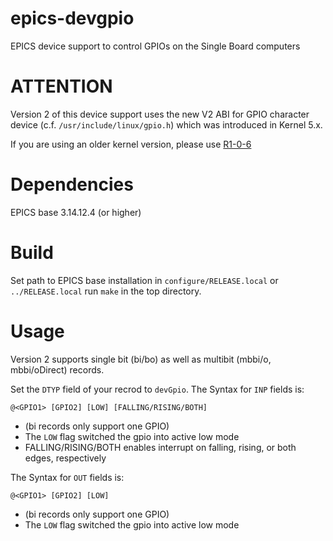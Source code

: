 # epics-devgpio
EPICS device support to control GPIOs on the Single Board computers

# ATTENTION
Version 2 of this device support uses the new V2 ABI for GPIO character device (c.f. `/usr/include/linux/gpio.h`) which was introduced in Kernel 5.x.

If you are using an older kernel version, please use [R1-0-6](releases/tag/R1-0-6)

# Dependencies
EPICS base 3.14.12.4 (or higher)

# Build
Set path to EPICS base installation in `configure/RELEASE.local` or `../RELEASE.local`
run `make` in the top directory.

# Usage
Version 2 supports single bit (bi/bo) as well as multibit (mbbi/o, mbbi/oDirect) records.

Set the `DTYP` field of your recrod to `devGpio`.
The Syntax for `INP` fields is:
```
@<GPIO1> [GPIO2] [LOW] [FALLING/RISING/BOTH]
```
* (bi records only support one GPIO)
* The `LOW` flag switched the gpio into active low mode
* FALLING/RISING/BOTH enables interrupt on falling, rising, or both edges, respectively

The Syntax for `OUT` fields is:
```
@<GPIO1> [GPIO2] [LOW]
```
* (bi records only support one GPIO)
* The `LOW` flag switched the gpio into active low mode

